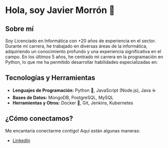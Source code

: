 # Hola, soy Javier Morrón 👋

## Sobre mí

Soy Licenciado en Informática con +20 años de experiencia en el sector. Durante mi carrera, he trabajado en diversas áreas de la informática, adquiriendo un conocimiento profundo y una experiencia significativa en el campo. En los últimos 5 años, he centrado mi carrera en la programación en Python, lo que me ha permitido desarrollar habilidades especializadas en:

## Tecnologías y Herramientas

- **Lenguajes de Programación:** Python 🐍, JavaScript (Node.js), Java ☕
- **Bases de Datos:** MongoDB, PostgreSQL, MySQL
- **Herramientas y Otros:** Docker 🐳, Git, Jenkins, Kubernetes


## ¿Cómo conectamos?

Me encantaría conectarme contigo! Aquí están algunas maneras:

- [LinkedIn](https://www.linkedin.com/in/javier-morr%C3%B3n-desarrollador-software/)

